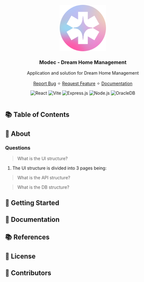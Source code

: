 <br />
<div align="center">
  <a href="/url">
    <img src="./public/Logo.png" alt="Logo" height="150">
  </a>

  <h3 align="center">Modec - Dream Home Management</h3>

  <p>
    Application and solution for Dream Home Management
    <br />
    <br />
    <a href="https://github.com/Hi-kue/Modec/issues">Report Bug</a>
    ✧
    <a href="https://github.com/Hi-kue/Modec/issues">Request Feature</a>
    ✧
    <a href="/url">Documentation</a>
  </p>
</div>
<div align="center">
  <img src="https://img.shields.io/badge/react-%2320232a.svg?style=for-the-badge&logo=react&logoColor=%2361DAFB" alt="React">
  <img src="https://img.shields.io/badge/vite-%23646CFF.svg?style=for-the-badge&logo=vite&logoColor=white" alt="Vite">
  <img src="https://img.shields.io/badge/express.js-%23404d59.svg?style=for-the-badge&logo=express&logoColor=%2361DAFB" alt="Express.js">
  <img src="https://img.shields.io/badge/node.js-6DA55F?style=for-the-badge&logo=node.js&logoColor=white" alt="Node.js">
  <img src="https://img.shields.io/badge/oracle%20db-FF0000?style=for-the-badge&logo=oracle&logoColor=white" alt="OracleDB">
</div>
<br />

## 📚 Table of Contents

## 📝 About

### Questions

> What is the UI structure?
1. The UI structure is divided into 3 pages being: 

> What is the API structure?

> What is the DB structure?

## 🚀 Getting Started

## 📝 Documentation

## 📚 References

## 📝 License

## 📝 Contributors
